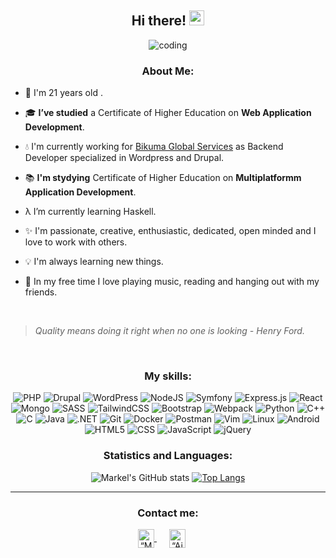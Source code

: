 <div align = "center"> 

  ## Hi there! <img src='https://github.com/TheDudeThatCode/TheDudeThatCode/blob/master/Assets/Hi.gif' width='24px' height='24px'>
  
  ![coding](https://user-images.githubusercontent.com/76633510/121884082-cac5d400-cd12-11eb-9511-f790b2fe1787.gif)
   ### About Me:
</div>

- 🎂 I'm 21 years old . 

- 🎓 **I’ve studied** a Certificate of Higher Education on **Web Application Development**.

- 💧  I'm currently working for [Bikuma Global Services](https://www.bikuma.com/) as Backend Developer specialized in Wordpress and Drupal.

- 📚 **I'm stydying** Certificate of Higher Education on **Multiplatformm Application Development**.

- λ I’m currently learning Haskell.

- ✨ I'm passionate, creative, enthusiastic, dedicated, open minded and I love to work with others.

- 💡 I'm always learning new things.

- 🎵 In my free time I love playing music, reading and hanging out with my friends.
  
<br>

> *Quality means doing it right when no one is looking - Henry Ford.*

<br>

  <div align = "center"> 
  
  ### My skills:
   

   <img alt="PHP" src="https://img.shields.io/badge/PHP-777BB4?style=for-the-badge&logo=php&logoColor=white">
   <img alt="Drupal" src="https://img.shields.io/badge/Drupal-blue.svg?style=for-the-badge&logo=drupal&logoColor=white">
   <img alt="WordPress" src="https://img.shields.io/badge/WordPress-violet.svg?style=for-the-badge&logo=wordpress&logoColor=white">

   <img alt="NodeJS" src="https://img.shields.io/badge/node.js-6DA55F?style=for-the-badge&logo=node.js&logoColor=white"/>
   <img alt="Symfony" src="https://img.shields.io/badge/symfony-%23000000.svg?style=for-the-badge&logo=symfony&logoColor=white">
   <img alt="Express.js" src="https://img.shields.io/badge/express.js-%23404d59.svg?style=for-the-badge&logo=express&logoColor=%2361DAFB"/>
   <img alt="React" src="https://img.shields.io/badge/react-%2320232a.svg?style=for-the-badge&logo=react&logoColor=%2361DAFB"/>
   <img alt="Mongo" src="https://img.shields.io/badge/MongoDB-4EA94B?style=for-the-badge&logo=mongodb&logoColor=white" />
  
   <img alt="SASS" src="https://img.shields.io/badge/SASS-hotpink.svg?style=for-the-badge&logo=SASS&logoColor=white"/>
   <img alt="TailwindCSS" src="https://img.shields.io/badge/tailwindcss-%2338B2AC.svg?style=for-the-badge&logo=tailwind-css&logoColor=white"/>
   <img alt="Bootstrap" src="https://img.shields.io/badge/bootstrap-%23563D7C.svg?style=for-the-badge&logo=bootstrap&logoColor=white"/>
  
   
   
   
  
   <img alt="Webpack" src="https://img.shields.io/badge/webpack-%238DD6F9.svg?style=for-the-badge&logo=webpack&logoColor=black" />
  
   <img alt="Python" src="https://img.shields.io/badge/Python-3776AB?style=for-the-badge&logo=python&logoColor=white">
   <img alt="C++" src="https://img.shields.io/badge/C%2B%2B-00599C?style=for-the-badge&logo=c%2B%2B&logoColor=white">
   <img alt="C" src="https://img.shields.io/badge/c-%2300599C.svg?style=for-the-badge&logo=c&logoColor=white"/>
   <img alt="Java" src="https://img.shields.io/badge/Java-ED8B00?style=for-the-badge&logo=java&logoColor=white">
   <img alt=".NET" src="https://img.shields.io/badge/.NET-5C2D91?style=for-the-badge&logo=.net&logoColor=white">
  
   <img alt="Git" src="https://img.shields.io/badge/Git-F05032?style=for-the-badge&logo=git&logoColor=white">
   <img alt="Docker" src="https://img.shields.io/badge/Docker-blue?style=for-the-badge&logo=docker&logoColor=white">
   <img alt="Postman" src="https://img.shields.io/badge/Postman-FF6C37?style=for-the-badge&logo=postman&logoColor=white">
   <img alt="Vim" src="https://img.shields.io/badge/VIM-%2311AB00.svg?style=for-the-badge&logo=vim&logoColor=white"/>
   <img alt="Linux" src="https://img.shields.io/badge/Linux-FCC624?style=for-the-badge&logo=linux&logoColor=black">
   <img alt="Android" src="https://img.shields.io/badge/Android-3DDC84?style=for-the-badge&logo=android&logoColor=white">
  
   <img alt="HTML5" src="https://img.shields.io/badge/HTML5-E34F26?style=for-the-badge&logo=html5&logoColor=white">
   <img alt="CSS" src="https://img.shields.io/badge/CSS-239120?&style=for-the-badge&logo=css3&logoColor=white">
   <img alt="JavaScript" src="https://img.shields.io/badge/JavaScript-F7DF1E?style=for-the-badge&logo=javascript&logoColor=black">
   <img alt="jQuery" src="https://img.shields.io/badge/jquery-%230769AD.svg?style=for-the-badge&logo=jquery&logoColor=white"/>

</div>

<div align='center'>
 <h3> Statistics and Languages:</h3>
  
![Markel's GitHub stats](https://github-readme-stats.vercel.app/api?username=markelca&show_icons=true&theme=radical)
  [![Top Langs](https://github-readme-stats.vercel.app/api/top-langs/?username=markelca&layout=compact&&theme=radical)](https://github.com/aindrila2412/github-readme-stats)
</div>

---
  
  <div align="center">
  <h3>Contact me:</h3>
  <a href="https://www.linkedin.com/in/markel-cuesta/">
    <img align="center" width="26px" img src="https://www.vectorlogo.zone/logos/linkedin/linkedin-icon.svg" alt=“Markel linkdin profile" height="30" width="30">
  </a>
   <a href="mailto:cuestaarribas.markel@gmail.com">
    <img align="center" width="26px" img src="https://www.vectorlogo.zone/logos/gmail/gmail-icon.svg" 
    alt=“Aindrila twitter profile" height="30" width="30" hspace="20">
  </a>     
</div>
